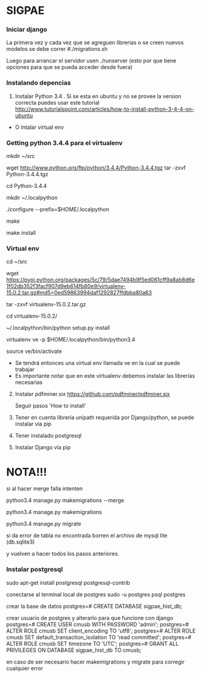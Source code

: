 # SIGPAE

### Iniciar django

La primera vez y cada vez que se agreguen librerias o se creen nuevos modelos se debe correr #./migrations.sh

Luego para arrancar el servidor usen ./runserver (esto por que tiene opciones para que se pueda acceder desde fuera)

### Instalando depencias

1. Instalar Python 3.4 . Si se esta en ubuntu y no se provee la version correcta puedes usar este tutorial
  http://www.tutorialspoint.com/articles/how-to-install-python-3-4-4-on-ubuntu

 - O Intalar virtual env

 ### Getting python 3.4.4 para el virtualenv
 mkdir ~/src

 wget http://www.python.org/ftp/python/3.4.4/Python-3.4.4.tgz
 tar -zxvf Python-3.4.4.tgz

 cd Python-3.4.4

 mkdir ~/.localpython

 ./configure --prefix=$HOME/.localpython

 make

 make install

 ### Virtual env

 cd ~/src

 wget https://pypi.python.org/packages/5c/79/5dae7494b9f5ed061cff9a8ab8d6e1f02db352f3facf907d9eb614fb80e9/virtualenv-15.0.2.tar.gz#md5=0ed59863994daf1292827ffdbba80a63

 tar -zxvf virtualenv-15.0.2.tar.gz

 cd virtualenv-15.0.2/

 ~/.localpython/bin/python setup.py install

 virtualenv ve -p $HOME/.localpython/bin/python3.4

 source ve/bin/activate  

 - Se tendrá entonces una virtual env llamada ve en la cual se puede trabajar
 - Es importante notar que en este virtualenv debemos instalar las librerías necesarias

2. Instalar pdfminer.six
	https://github.com/pdfminer/pdfminer.six

	Seguir pasos 'How to install'

3. Tener en cuenta librería unipath requerida por Django/python, se puede instalar via pip

4. Tener instalado postgresql

5. Instalar Django vía pip

# NOTA!!!

si al hacer merge falla intenten

python3.4 manage.py makemigrations --merge

python3.4 manage.py makemigrations

python3.4 manage.py migrate

si da error de tabla no encontrada borren el archivo de mysql lite (db.sqlite3)

y vuelven a hacer todos los pasos anteriores.

### Instalar postgresql

  sudo apt-get install postgresql postgresql-contrib

conectarse al terminal local de postgres
  sudo -u postgres psql postgres

crear la base de datos
  postgres=# CREATE DATABASE sigpae_hist_db;
  
crear usuario de postgres y alterarlo para que funcione con django
  postgres=# CREATE USER cmusb WITH PASSWORD 'admin';
  postgres=# ALTER ROLE cmusb SET client_encoding TO 'utf8';
  postgres=# ALTER ROLE cmusb SET default_transaction_isolation TO 'read committed';
  postgres=# ALTER ROLE cmusb SET timezone TO 'UTC';
  postgres=# GRANT ALL PRIVILEGES ON DATABASE sigpae_hist_db TO cmusb;

en caso de ser necesario hacer makemigrations y migrate para corregir cualquier error
